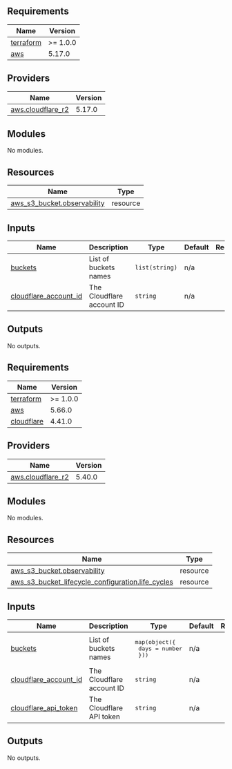 ## Requirements

| Name                                                                     | Version  |
| ------------------------------------------------------------------------ | -------- |
| <a name="requirement_terraform"></a> [terraform](#requirement_terraform) | >= 1.0.0 |
| <a name="requirement_aws"></a> [aws](#requirement_aws)                   | 5.17.0   |

## Providers

| Name                                                                                        | Version |
| ------------------------------------------------------------------------------------------- | ------- |
| <a name="provider_aws.cloudflare_r2"></a> [aws.cloudflare\_r2](#provider_aws.cloudflare_r2) | 5.17.0  |

## Modules

No modules.

## Resources

| Name                                                                                                                 | Type     |
| -------------------------------------------------------------------------------------------------------------------- | -------- |
| [aws_s3_bucket.observability](https://registry.terraform.io/providers/hashicorp/aws/5.17.0/docs/resources/s3_bucket) | resource |

## Inputs

| Name                                                                                               | Description               | Type           | Default | Required |
| -------------------------------------------------------------------------------------------------- | ------------------------- | -------------- | ------- | :------: |
| <a name="input_buckets"></a> [buckets](#input_buckets)                                             | List of buckets names     | `list(string)` | n/a     |   yes    |
| <a name="input_cloudflare_account_id"></a> [cloudflare\_account\_id](#input_cloudflare_account_id) | The Cloudflare account ID | `string`       | n/a     |   yes    |

## Outputs

No outputs.

<!-- BEGIN_TF_DOCS -->
## Requirements

| Name | Version |
|------|---------|
| <a name="requirement_terraform"></a> [terraform](#requirement\_terraform) | >= 1.0.0 |
| <a name="requirement_aws"></a> [aws](#requirement\_aws) | 5.66.0 |
| <a name="requirement_cloudflare"></a> [cloudflare](#requirement\_cloudflare) | 4.41.0 |

## Providers

| Name | Version |
|------|---------|
| <a name="provider_aws.cloudflare_r2"></a> [aws.cloudflare\_r2](#provider\_aws.cloudflare\_r2) | 5.40.0 |

## Modules

No modules.

## Resources

| Name | Type |
|------|------|
| [aws_s3_bucket.observability](https://registry.terraform.io/providers/hashicorp/aws/5.66.0/docs/resources/s3_bucket) | resource |
| [aws_s3_bucket_lifecycle_configuration.life_cycles](https://registry.terraform.io/providers/hashicorp/aws/5.66.0/docs/resources/s3_bucket_lifecycle_configuration) | resource |

## Inputs

| Name | Description | Type | Default | Required |
|------|-------------|------|---------|:--------:|
| <a name="input_buckets"></a> [buckets](#input\_buckets) | List of buckets names | <pre>map(object({<br>    days = number<br>  }))</pre> | n/a | yes |
| <a name="input_cloudflare_account_id"></a> [cloudflare\_account\_id](#input\_cloudflare\_account\_id) | The Cloudflare account ID | `string` | n/a | yes |
| <a name="input_cloudflare_api_token"></a> [cloudflare\_api\_token](#input\_cloudflare\_api\_token) | The Cloudflare API token | `string` | n/a | yes |

## Outputs

No outputs.
<!-- END_TF_DOCS -->
